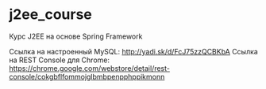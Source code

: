 j2ee_course
===========

Курс J2EE на основе Spring Framework

Ссылка на настроенный MySQL: http://yadi.sk/d/FcJ75zzQCBKbA
Ссылка на REST Console для Chrome: https://chrome.google.com/webstore/detail/rest-console/cokgbflfommojglbmbpenpphppikmonn